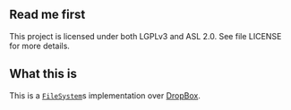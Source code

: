 ## Read me first

This project is licensed under both LGPLv3 and ASL 2.0. See file LICENSE for
more details.

## What this is

This is a
[`FileSystem`](https://docs.oracle.com/javase/7/docs/api/java/nio/file/FileSystem.html)s
implementation over [DropBox](https://dropbox.com).
